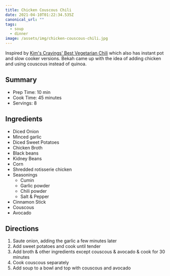 ```yaml
---
title: Chicken Couscous Chili
date: 2021-04-10T01:22:34.535Z
canonical_url: ""
tags:
  - soup
  - dinner
image: /assets/img/chicken-couscous-chili.jpg
---
```

Inspired by [Kim's Cravings' Best Vegetarian Chili](https://www.kimscravings.com/best-ever-vegan-quinoa-chili/) which also has instant pot and slow cooker versions. Bekah came up with the idea of adding chicken and using couscous instead of quinoa.

## Summary

- Prep Time: 10 min
- Cook Time: 45 minutes
- Servings: 8

## Ingredients

* Diced Onion
* Minced garlic
* Diced Sweet Potatoes
* Chicken Broth
* Black beans
* Kidney Beans
* Corn
* Shredded rotisserie chicken
* Seasonings
  * Cumin
  * Garlic powder
  * Chili powder
  * Salt & Pepper
* Cinnamon Stick
* Couscous
* Avocado

## Directions

1. Saute onion, adding the garlic a few minutes later
1. Add sweet potatoes and cook until tender
1. Add broth & other ingredients except couscous & avocado & cook for 30 minutes
1. Cook couscous separately
1. Add soup to a bowl and top with couscous and avocado
